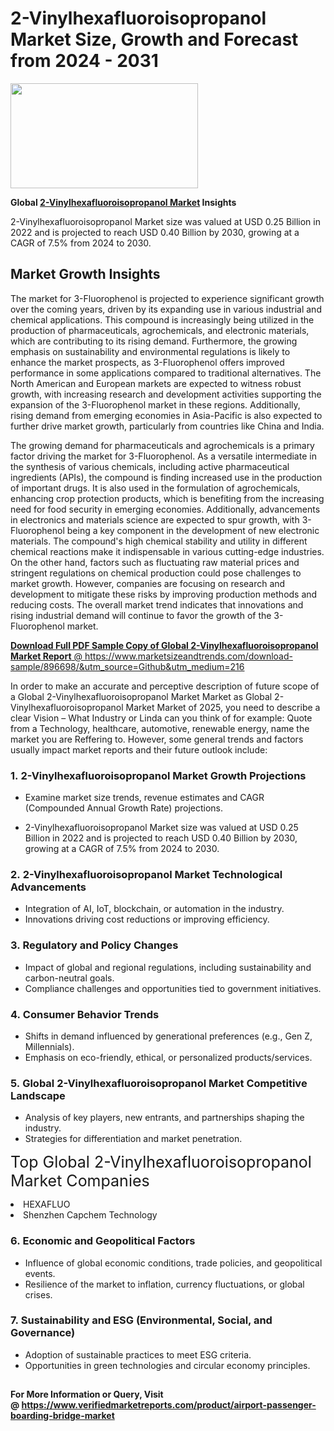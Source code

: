 <H1>2-Vinylhexafluoroisopropanol Market Size, Growth and Forecast from 2024 - 2031</H1><img class="aligncenter size-medium wp-image-584254" src="https://thirdeyenews.in/wp-content/uploads/2024/09/Global-Market-Research-300x168.jpeg" alt="" width="300" height="168" /><p><strong>Global&nbsp;<a href="https://www.marketsizeandtrends.com/download-sample/896698/&amp;utm_source=Github&utm_medium=216">2-Vinylhexafluoroisopropanol Market</a> Insights</strong></p><p>2-Vinylhexafluoroisopropanol Market size was valued at USD 0.25 Billion in 2022 and is projected to reach USD 0.40 Billion by 2030, growing at a CAGR of 7.5% from 2024 to 2030.</p><p><h2>Market Growth Insights</h2> <p>The market for 3-Fluorophenol is projected to experience significant growth over the coming years, driven by its expanding use in various industrial and chemical applications. This compound is increasingly being utilized in the production of pharmaceuticals, agrochemicals, and electronic materials, which are contributing to its rising demand. Furthermore, the growing emphasis on sustainability and environmental regulations is likely to enhance the market prospects, as 3-Fluorophenol offers improved performance in some applications compared to traditional alternatives. The North American and European markets are expected to witness robust growth, with increasing research and development activities supporting the expansion of the 3-Fluorophenol market in these regions. Additionally, rising demand from emerging economies in Asia-Pacific is also expected to further drive market growth, particularly from countries like China and India.</p> <p><a href="#"></a></p> <p>The growing demand for pharmaceuticals and agrochemicals is a primary factor driving the market for 3-Fluorophenol. As a versatile intermediate in the synthesis of various chemicals, including active pharmaceutical ingredients (APIs), the compound is finding increased use in the production of important drugs. It is also used in the formulation of agrochemicals, enhancing crop protection products, which is benefiting from the increasing need for food security in emerging economies. Additionally, advancements in electronics and materials science are expected to spur growth, with 3-Fluorophenol being a key component in the development of new electronic materials. The compound's high chemical stability and utility in different chemical reactions make it indispensable in various cutting-edge industries. On the other hand, factors such as fluctuating raw material prices and stringent regulations on chemical production could pose challenges to market growth. However, companies are focusing on research and development to mitigate these risks by improving production methods and reducing costs. The overall market trend indicates that innovations and rising industrial demand will continue to favor the growth of the 3-Fluorophenol market.</p> <p><a href="#"></p><p><span class=""><strong>Download Full PDF Sample Copy of Global 2-Vinylhexafluoroisopropanol Market Report</strong> @ <a href="https://www.marketsizeandtrends.com/download-sample/896698/&amp;utm_source=Github&utm_medium=216" target="_blank">https://www.marketsizeandtrends.com/download-sample/896698/&amp;utm_source=Github&utm_medium=216</a></span></p><p>In order to make an accurate and perceptive description of future scope of a Global&nbsp;2-Vinylhexafluoroisopropanol Market Market as Global&nbsp;2-Vinylhexafluoroisopropanol Market Market of 2025, you need to describe a clear Vision &ndash; What Industry or Linda can you think of for example: Quote from a Technology, healthcare, automotive, renewable energy, name the market you are Reffering to. However, some general trends and factors usually impact market reports and their future outlook include:</p><h3>1.&nbsp;<strong>2-Vinylhexafluoroisopropanol Market Growth Projections</strong></h3><ul><li>Examine market size trends, revenue estimates and CAGR (Compounded Annual Growth Rate) projections.</li><li><p>2-Vinylhexafluoroisopropanol Market size was valued at USD 0.25 Billion in 2022 and is projected to reach USD 0.40 Billion by 2030, growing at a CAGR of 7.5% from 2024 to 2030.</p></li></ul><h3>2.&nbsp;<strong>2-Vinylhexafluoroisopropanol Market Technological Advancements</strong></h3><ul><li>Integration of AI, IoT, blockchain, or automation in the industry.</li><li>Innovations driving cost reductions or improving efficiency.</li></ul><h3>3.&nbsp;<strong>Regulatory and Policy Changes</strong></h3><ul><li>Impact of global and regional regulations, including sustainability and carbon-neutral goals.</li><li>Compliance challenges and opportunities tied to government initiatives.</li></ul><h3>4.&nbsp;<strong>Consumer Behavior Trends</strong></h3><ul><li>Shifts in demand influenced by generational preferences (e.g., Gen Z, Millennials).</li><li>Emphasis on eco-friendly, ethical, or personalized products/services.</li></ul><h3>5.&nbsp;<strong>Global 2-Vinylhexafluoroisopropanol Market Competitive Landscape</strong></h3><ul><li>Analysis of key players, new entrants, and partnerships shaping the industry.</li><li>Strategies for differentiation and market penetration.</li></ul><p data-pm-slice="1 1 []"><span style="color: inherit; font-family: inherit; font-size: 25px;">Top Global 2-Vinylhexafluoroisopropanol Market Companies</span></p><div class="" data-test-id=""><p><li>HEXAFLUO</li><li> Shenzhen Capchem Technology</li></p></div><h3>6.&nbsp;<strong>Economic and Geopolitical Factors</strong></h3><ul><li>Influence of global economic conditions, trade policies, and geopolitical events.</li><li>Resilience of the market to inflation, currency fluctuations, or global crises.</li></ul><h3>7.&nbsp;<strong>Sustainability and ESG (Environmental, Social, and Governance)</strong></h3><ul><li>Adoption of sustainable practices to meet ESG criteria.</li><li>Opportunities in green technologies and circular economy principles.</li></ul><h2><strong style="font-size: 14px;">For More Information or Query, Visit @&nbsp;</strong><a style="background-color: #ffffff; font-size: 14px;" href="https://www.marketsizeandtrends.com/report/2-vinylhexafluoroisopropanol-market/" target="_blank">https://www.verifiedmarketreports.com/product/airport-passenger-boarding-bridge-market</a></h2>
